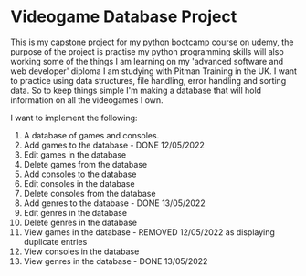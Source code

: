 # Videogame Database Project
This is my capstone project for my python bootcamp course on udemy, the purpose of the project is practise my python programming skills will also working some of the things I am learning on my 'advanced software and web developer' diploma I am studying with Pitman Training in the UK. I want to practice using data structures, file handling, error handling and sorting data. So to keep things simple I'm making a database that will hold information on all the videogames I own.

I want to implement the following:

01) A database of games and consoles.
02) Add games to the database - DONE 12/05/2022
03) Edit games in the database
04) Delete games from the database
05) Add consoles to the database
06) Edit consoles in the database
07) Delete consoles from the database
08) Add genres to the database - DONE 13/05/2022
09) Edit genres in the database
10) Delete genres in the database
11) View games in the database - REMOVED 12/05/2022 as displaying duplicate entries
12) View consoles in the database
13) View genres in the database - DONE 13/05/2022